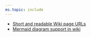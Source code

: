```yaml
---
ms.topic: include
---
```


- [Short and readable Wiki page URLs](#short-and-readable-wiki-page-urls)
- [Mermaid diagram support in wiki](#mermaid-diagram-support-in-wiki)
